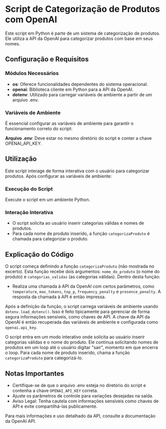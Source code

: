 # Script de Categorização de Produtos com OpenAI

Este script em Python é parte de um sistema de categorização de produtos. Ele utiliza a API da OpenAI para categorizar produtos com base em seus nomes.

## Configuração e Requisitos

### Módulos Necessários
- **os**: Oferece funcionalidades dependentes do sistema operacional.
- **openai**: Biblioteca cliente em Python para a API da OpenAI.
- **dotenv**: Utilizado para carregar variáveis de ambiente a partir de um arquivo .env.

### Variáveis de Ambiente
É essencial configurar as variáveis de ambiente para garantir o funcionamento correto do script:

**Arquivo .env**: Deve estar no mesmo diretório do script e conter a chave OPENAI_API_KEY.

## Utilização

Este script interage de forma interativa com o usuário para categorizar produtos. Após configurar as variáveis de ambiente:

### Execução do Script

Execute o script em um ambiente Python.

### Interação Interativa

- O script solicita ao usuário inserir categorias válidas e nomes de produtos.
- Para cada nome de produto inserido, a função `categorizaProduto` é chamada para categorizar o produto.

## Explicação do Código

O script começa definindo a função `categorizaProduto` (não mostrada no excerto). Esta função recebe dois argumentos: `nome_do_produto` (o nome do produto) e `categorias_validas` (as categorias válidas). Dentro desta função:

- Realiza uma chamada à API da OpenAI com certos parâmetros, como `temperature`, `max_tokens`, `top_p`, `frequency_penalty` e `presence_penalty`. A resposta da chamada à API é então impressa.

Após a definição da função, o script carrega variáveis de ambiente usando `dotenv.load_dotenv()`. Isso é feito tipicamente para gerenciar de forma segura informações sensíveis, como chaves de API. A chave da API da OpenAI é então recuperada das variáveis de ambiente e configurada como `openai.api_key`.

O script entra em um modo interativo onde solicita ao usuário inserir categorias válidas e o nome do produto. Ele continua solicitando nomes de produtos em um loop até o usuário digitar "sair", momento em que encerra o loop. Para cada nome de produto inserido, chama a função `categorizaProduto` para categorizá-lo.

## Notas Importantes

- Certifique-se de que o arquivo .env esteja no diretório do script e contenha a chave `OPENAI_API_KEY` correta.
- Ajuste os parâmetros de controle para variações desejadas na saída.
- Aviso Legal: Tenha cautela com informações sensíveis como chaves de API e evite compartilhá-las publicamente.

Para mais informações e uso detalhado da API, consulte a documentação da OpenAI API.
